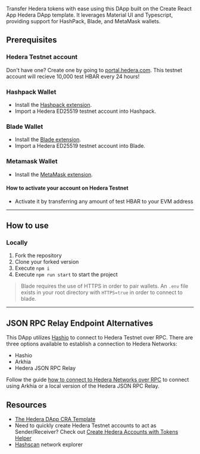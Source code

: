 Transfer Hedera tokens with ease using this DApp built on the Create React App Hedera DApp template. It leverages Material UI and Typescript, providing support for HashPack, Blade, and MetaMask wallets.

## Prerequisites

### Hedera Testnet account

Don't have one? Create one by going to [portal.hedera.com](https://portal.hedera.com/register). This testnet account will recieve 10,000 test HBAR every 24 hours!

### Hashpack Wallet
* Install the [Hashpack extension](https://chrome.google.com/webstore/detail/hashpack/gjagmgiddbbciopjhllkdnddhcglnemk).  
* Import a Hedera ED25519 testnet account into Hashpack.

### Blade Wallet
* Install the [Blade extension](https://chrome.google.com/webstore/detail/blade-%E2%80%93-hedera-web3-digit/abogmiocnneedmmepnohnhlijcjpcifd).  
* Import a Hedera ED25519 testnet account into Blade.

### Metamask Wallet
* Install the [MetaMask extension](https://chrome.google.com/webstore/detail/metamask/nkbihfbeogaeaoehlefnkodbefgpgknn).  

#### How to activate your account on Hedera Testnet

* Activate it by transferring any amount of test HBAR to your EVM address

-----

## How to use

### Locally
1. Fork the repository
2. Clone your forked version
3. Execute ```npm i```
4. Execute ```npm run start``` to start the project

> Blade requires the use of HTTPS in order to pair wallets. An `.env` file exists in your root directory with `HTTPS=true` in order to connect to blade.

----

## JSON RPC Relay Endpoint Alternatives
This DApp utilizes [Hashio](https://swirldslabs.com/hashio/) to connect to Hedera Testnet over RPC.
There are three options available to establish a connection to Hedera Networks:
* Hashio
* Arkhia
* Hedera JSON RPC Relay

Follow the guide [how to connect to Hedera Networks over RPC](https://docs.hedera.com/hedera/tutorials/more-tutorials/json-rpc-connections) to connect using Arkhia or a local version of the Hedera JSON RPC Relay.

## Resources
* [The Hedera DApp CRA Template](https://github.com/hedera-dev/cra-hedera-dapp-template)
* Need to quickly create Hedera Testnet accounts to act as Sender/Receiver? Check out [Create Hedera Accounts with Tokens Helper](https://github.com/hedera-dev/hedera-create-account-and-token-helper)
* [Hashscan](https://hashscan.io/testnet/dashboard) network explorer

